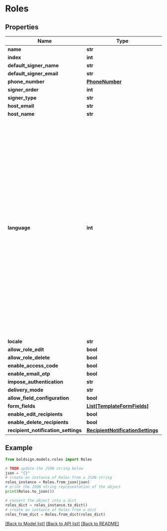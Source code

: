 # Roles


## Properties

Name | Type | Description | Notes
------------ | ------------- | ------------- | -------------
**name** | **str** |  | [optional] 
**index** | **int** |  | [optional] 
**default_signer_name** | **str** |  | [optional] 
**default_signer_email** | **str** |  | [optional] 
**phone_number** | [**PhoneNumber**](PhoneNumber.md) |  | [optional] 
**signer_order** | **int** |  | [optional] 
**signer_type** | **str** |  | [optional] 
**host_email** | **str** |  | [optional] 
**host_name** | **str** |  | [optional] 
**language** | **int** | &lt;p&gt;Description:&lt;/p&gt;&lt;ul&gt;&lt;li&gt;&lt;i&gt;0&lt;/i&gt; - None&lt;/li&gt;&lt;li&gt;&lt;i&gt;1&lt;/i&gt; - English&lt;/li&gt;&lt;li&gt;&lt;i&gt;2&lt;/i&gt; - Spanish&lt;/li&gt;&lt;li&gt;&lt;i&gt;3&lt;/i&gt; - German&lt;/li&gt;&lt;li&gt;&lt;i&gt;4&lt;/i&gt; - French&lt;/li&gt;&lt;li&gt;&lt;i&gt;5&lt;/i&gt; - Romanian&lt;/li&gt;&lt;li&gt;&lt;i&gt;6&lt;/i&gt; - Norwegian&lt;/li&gt;&lt;li&gt;&lt;i&gt;7&lt;/i&gt; - Bulgarian&lt;/li&gt;&lt;li&gt;&lt;i&gt;8&lt;/i&gt; - Italian&lt;/li&gt;&lt;li&gt;&lt;i&gt;9&lt;/i&gt; - Danish&lt;/li&gt;&lt;li&gt;&lt;i&gt;10&lt;/i&gt; - Polish&lt;/li&gt;&lt;li&gt;&lt;i&gt;11&lt;/i&gt; - Portuguese&lt;/li&gt;&lt;li&gt;&lt;i&gt;12&lt;/i&gt; - Czech&lt;/li&gt;&lt;li&gt;&lt;i&gt;13&lt;/i&gt; - Dutch&lt;/li&gt;&lt;li&gt;&lt;i&gt;14&lt;/i&gt; - Swedish&lt;/li&gt;&lt;li&gt;&lt;i&gt;15&lt;/i&gt; - Russian&lt;/li&gt;&lt;/ul&gt; | [optional] 
**locale** | **str** |  | [optional] 
**allow_role_edit** | **bool** |  | [optional] 
**allow_role_delete** | **bool** |  | [optional] 
**enable_access_code** | **bool** |  | [optional] 
**enable_email_otp** | **bool** |  | [optional] 
**impose_authentication** | **str** |  | [optional] 
**delivery_mode** | **str** |  | [optional] 
**allow_field_configuration** | **bool** |  | [optional] 
**form_fields** | [**List[TemplateFormFields]**](TemplateFormFields.md) |  | [optional] 
**enable_edit_recipients** | **bool** |  | [optional] 
**enable_delete_recipients** | **bool** |  | [optional] 
**recipient_notification_settings** | [**RecipientNotificationSettings**](RecipientNotificationSettings.md) |  | [optional] 

## Example

```python
from boldsign.models.roles import Roles

# TODO update the JSON string below
json = "{}"
# create an instance of Roles from a JSON string
roles_instance = Roles.from_json(json)
# print the JSON string representation of the object
print(Roles.to_json())

# convert the object into a dict
roles_dict = roles_instance.to_dict()
# create an instance of Roles from a dict
roles_from_dict = Roles.from_dict(roles_dict)
```
[[Back to Model list]](../README.md#documentation-for-models) [[Back to API list]](../README.md#documentation-for-api-endpoints) [[Back to README]](../README.md)


